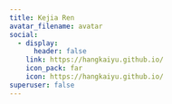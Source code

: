 ```yaml
---
title: Kejia Ren
avatar_filename: avatar
social:
  - display:
      header: false
    link: https://hangkaiyu.github.io/
    icon_pack: far
    icon: https://hangkaiyu.github.io/
superuser: false
---
```

